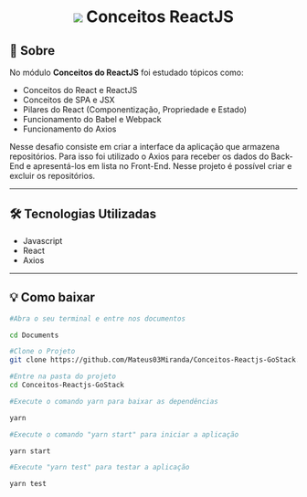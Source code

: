 <h1 align="center">
    <img src="https://ik.imagekit.io/d4plefqyqv/RS_OEcD0tpViG.png">
    Conceitos ReactJS
</h1>

## 📝️ Sobre

No módulo **Conceitos do ReactJS** foi estudado tópicos como:
- Conceitos do React e ReactJS
- Conceitos de SPA e JSX
- Pilares do React (Componentização, Propriedade e Estado)
- Funcionamento do Babel e Webpack
- Funcionamento do Axios

Nesse desafio consiste em criar a interface da aplicação que armazena repositórios. Para isso foi utilizado o Axios para receber os dados do Back-End e apresentá-los em lista no Front-End. Nesse projeto é possível criar e excluir os repositórios. 

---
## 🛠️ Tecnologias Utilizadas
- Javascript
- React
- Axios

---
## 💡️ Como baixar
```bash
#Abra o seu terminal e entre nos documentos

cd Documents

#Clone o Projeto
git clone https://github.com/Mateus03Miranda/Conceitos-Reactjs-GoStack.git

#Entre na pasta do projeto
cd Conceitos-Reactjs-GoStack

#Execute o comando yarn para baixar as dependências

yarn 

#Execute o comando "yarn start" para iniciar a aplicação

yarn start

#Execute "yarn test" para testar a aplicação

yarn test
```
